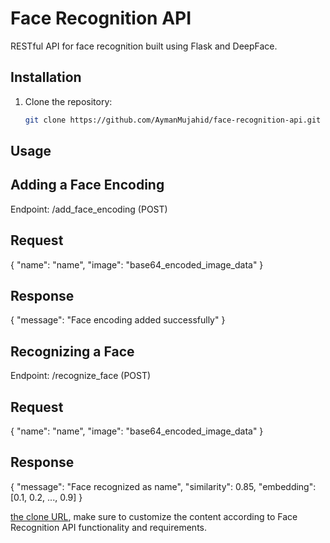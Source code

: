 # Face Recognition API

RESTful API for face recognition built using Flask and DeepFace.

## Installation

1. Clone the repository:
   ```bash
   git clone https://github.com/AymanMujahid/face-recognition-api.git

## Usage
## Adding a Face Encoding
Endpoint: /add_face_encoding (POST)

## Request   
{
  "name": "name",
  "image": "base64_encoded_image_data"
}

## Response
{
  "message": "Face encoding added successfully"
}

## Recognizing a Face
Endpoint: /recognize_face (POST)

## Request
{
  "name": "name",
  "image": "base64_encoded_image_data"
}

## Response
{
  "message": "Face recognized as name",
  "similarity": 0.85,
  "embedding": [0.1, 0.2, ..., 0.9]
}


[the clone URL](https://github.com/AymanMujahid/face-recognition-api.git), make sure to customize the content according to Face Recognition API functionality and requirements.

